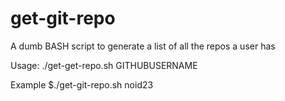 # get-git-repo
A dumb BASH script to generate a list of all the repos a user has

Usage: ./get-get-repo.sh GITHUBUSERNAME

Example
$./get-git-repo.sh noid23
